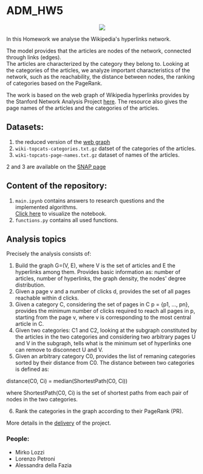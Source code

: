 # ADM_HW5

<p align="center">
  <img src="https://camo.githubusercontent.com/e19c873d53f273528653c1c1f577689464f844859e364cbf6e1c9c65a37c8472/68747470733a2f2f63727970746f6272696566696e672e636f6d2f77702d636f6e74656e742f75706c6f6164732f323031382f30342f57696b6970656469612d616e642d526571756573742d4e6574776f726b2d656e61626c652d646f6e6f72732d746f2d646f6e6174652d696e2d63727970746f63757272656e63792e6a7067" />
</p>


In this Homework we analyse the Wikipedia's hyperlinks network. 

The model provides that the articles are nodes of the network, connected through links (edges).<br> 
The articles are characterized by the category they belong to.
Looking at the categories of the articles, we analyze important characteristics of the network, such as the reachability, the distance between nodes, the ranking of categories based on the PageRank.

The work is based on the web graph of Wikipedia hyperlinks provides by the Stanford Network Analysis Project [here](https://snap.stanford.edu/data/wiki-topcats.html).
The resource also gives the page names of the articles and the categories of the articles.

## Datasets:

1. the reduced version of the [web graph](https://drive.google.com/file/d/1QVt0aMOFvLjOEm5eKeCxBQUwIU30_NIh/view?usp=sharing)
2. ```wiki-topcats-categories.txt.gz``` datset of the categories of the articles.
3. ```wiki-topcats-page-names.txt.gz``` dataset of names of the articles.

2 and 3 are available on the [SNAP page](https://snap.stanford.edu/data/wiki-topcats.html)

## Content of the repository:

1) ```main.ipynb``` 
contains answers to research questions and the implemented algorithms.<br>
[Click here](https://nbviewer.jupyter.org/github/AlessandradellaFazia/ADM_HW5/blob/main/main.ipynb) to visualize the notebook.
2) ```functions.py``` 
contains all used functions.

## Analysis topics
Precisely the analysis consists of:

1) Build the graph G=(V, E), where V is the set of articles and E the hyperlinks among them. Provides basic information as: number of articles, number of hyperlinks, the graph density, the nodes' degree distribution.
2) Given a page v and a number of clicks d, provides the set of all pages reachable within d clicks. 
3) Given a category C, considering the set of pages in C p = {p1, ..., pn}, provides the minimum number of clicks required to reach all pages in p, starting from the page v, where v is  corresponding to the most central article in C.
4) Given two categories: C1 and C2, looking at the subgraph constituted by the articles in the two categories and considering two arbitrary pages U and V in the subgraph, tells what is the minimum set of hyperlinks one can remove to disconnect U and V.
5) Given an arbitrary category C0, provides the list of remaning categories sorted by their distance from C0. The distance between two categories is defined as:

distance(C0, Ci) = median(ShortestPath(C0, Ci))

where ShortestPath(C0, Ci) is the set of shortest paths from each pair of nodes in the two categories.

6) Rank the categories in the graph according to their PageRank (PR).

More details in the [delivery](https://github.com/CriMenghini/ADM/blob/master/2020/Homework_5/README.md) of the project.

### People:
- Mirko Lozzi 
- Lorenzo Petroni 
- Alessandra della Fazia 
